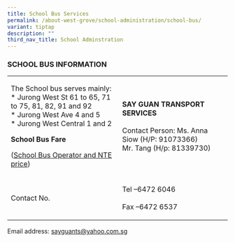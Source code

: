 ```yaml
---
title: School Bus Services
permalink: /about-west-grove/school-administration/school-bus/
variant: tiptap
description: ""
third_nav_title: School Adminstration
---
```

<h3>SCHOOL BUS INFORMATION</h3>
<table>
<tbody>
<tr>
<td rowspan="1" colspan="1">
<p>The School bus serves mainly:
<br>* Jurong West St 61 to 65, 71 to 75, 81, 82, 91 and 92
<br>* Jurong West Ave 4 and 5
<br>* Jurong West Central 1 and 2
<br>
</p>
<p><strong>School Bus Fare</strong>
</p>
<p></p>
<p>(<a href="/files/awarded%20school%20bus%20operator%20and%20nte%20price.pdf" rel="noopener noreferrer nofollow" target="_blank">School Bus Operator and NTE price</a>)</p>
</td>
<td rowspan="1" colspan="1">
<p><strong>SAY GUAN TRANSPORT SERVICES </strong>
<br>
<br>Contact Person: Ms. Anna Siow (H/P: 91073366)
<br>Mr. Tang (H/p: 81339730)</p>
</td>
</tr>
<tr>
<td rowspan="1" colspan="1">
<p>Contact No.</p>
</td>
<td rowspan="1" colspan="1">
<p>Tel –6472 6046
<br>
<br>Fax –6472 6537</p>
</td>
</tr>
</tbody>
</table>
<p>Email address: <a href="mailto:sayguants@yahoo.com.sg" rel="noopener noreferrer nofollow" target="_blank">sayguants@yahoo.com.sg</a>
</p>
<p></p>